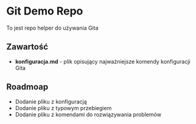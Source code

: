 # Git Demo Repo
To jest repo helper do używania Gita

## Zawartość
* **konfiguracja.md** - plik opisujący najważniejsze komendy konfiguracji Gita

## Roadmoap
* Dodanie pliku z konfiguracją
* Dodanie pliku z typowym przebiegiem
* Dodanie pliku z komendami do rozwiązywania problemów
